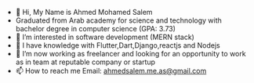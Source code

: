 - 👋 Hi, My Name is Ahmed Mohamed Salem
-  Graduated from Arab academy for science and technology with bachelor degree in computer science (GPA: 3.73)
- 👀 I’m interested in software development (MERN stack)
- 🌱 I have knowledge with Flutter,Dart,Django,reactjs and Nodejs
- 💞️ I’m now working as freelancer and looking for an opportunity to work as in team at reputable company or startup
- 📫 How to reach me Email: ahmedsalem.me.as@gmail.com
